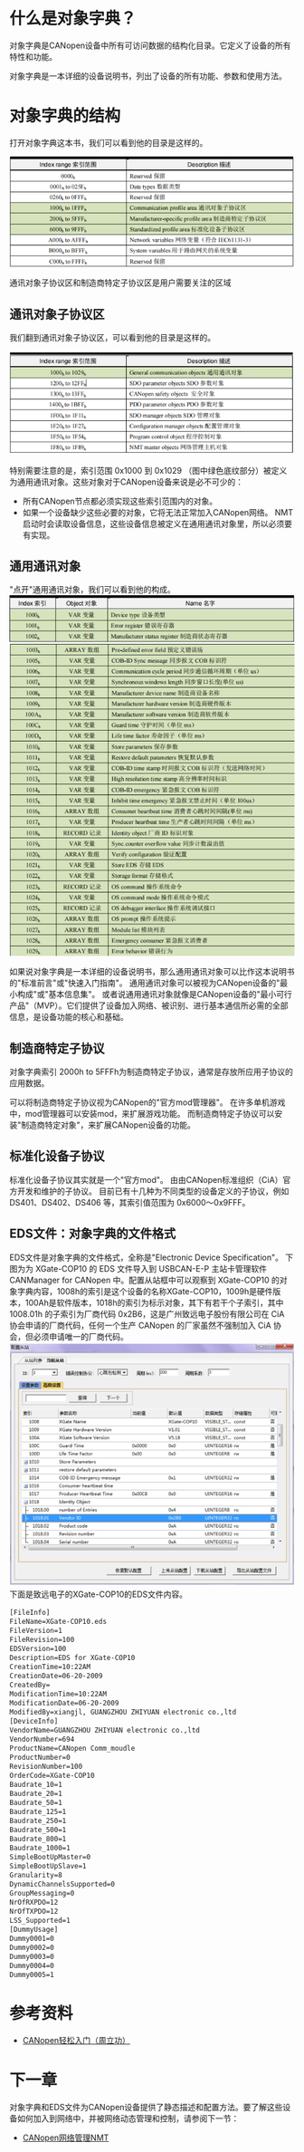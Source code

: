 # 什么是对象字典？
对象字典是CANopen设备中所有可访问数据的结构化目录。它定义了设备的所有特性和功能。

对象字典是一本详细的设备说明书，列出了设备的所有功能、参数和使用方法。

# 对象字典的结构

打开对象字典这本书，我们可以看到他的目录是这样的。

![](../attachments/Pasted%20image%2020241011160622.png)

通讯对象子协议区和制造商特定子协议区是用户需要关注的区域

## 通讯对象子协议区

我们翻到通讯对象子协议区，可以看到他的目录是这样的。

![](../attachments/Pasted%20image%2020241011161447.png)

特别需要注意的是，索引范围 0x1000 到 0x1029 （图中绿色底纹部分）被定义为通用通讯对象。这些对象对于CANopen设备来说是必不可少的：
- 所有CANopen节点都必须实现这些索引范围内的对象。
- 如果一个设备缺少这些必要的对象，它将无法正常加入CANopen网络。
NMT启动时会读取设备信息，这些设备信息被定义在通用通讯对象里，所以必须要有实现。

## 通用通讯对象

"点开"通用通讯对象，我们可以看到他的构成。
![](../attachments/Pasted%20image%2020241011163910.png)
![](../attachments/Pasted%20image%2020241011163943.png)

如果说对象字典是一本详细的设备说明书，那么通用通讯对象可以比作这本说明书的"标准前言"或"快速入门指南"。
通用通讯对象可以被视为CANopen设备的"最小构成"或"基本信息集"。
或者说通用通讯对象就像是CANopen设备的"最小可行产品"（MVP）。它们提供了设备加入网络、被识别、进行基本通信所必需的全部信息，是设备功能的核心和基础。

## 制造商特定子协议

对象字典索引 2000h to 5FFFh为制造商特定子协议，通常是存放所应用子协议的应用数据。

可以将制造商特定子协议视为CANopen的"官方mod管理器"。
在许多单机游戏中，mod管理器可以安装mod，来扩展游戏功能。
而制造商特定子协议可以安装"制造商特定对象"，来扩展CANopen设备的功能。

## 标准化设备子协议

标准化设备子协议其实就是一个"官方mod"。
由由CANopen标准组织（CiA）官方开发和维护的子协议。
目前已有十几种为不同类型的设备定义的子协议，例如 DS401、DS402、DS406 等，其索引值范围为 0x6000～0x9FFF。

## EDS文件：对象字典的文件格式

EDS文件是对象字典的文件格式，全称是"Electronic Device Specification"。
下图为为 XGate-COP10 的 EDS 文件导入到 USBCAN-E-P 主站卡管理软件CANManager for CANopen 中。配置从站框中可以观察到 XGate-COP10 的对象字典内容，1008h的索引是这个设备的名称XGate-COP10，1009h是硬件版本，100Ah是软件版本，1018h的索引为标示对象，其下有若干个子索引，其中 1008.01h 的子索引为厂商代码 0x2B6，这是广州致远电子股份有限公司在 CiA 协会申请的厂商代码，任何一个生产 CANopen 的厂家虽然不强制加入 CiA 协会，但必须申请唯一的厂商代码。
![](../attachments/Pasted%20image%2020241012093421.png)
下面是致远电子的XGate-COP10的EDS文件内容。
```eds
[FileInfo]
FileName=XGate-COP10.eds
FileVersion=1
FileRevision=100
EDSVersion=100
Description=EDS for XGate-COP10
CreationTime=10:22AM
CreationDate=06-20-2009
CreatedBy=
ModificationTime=10:22AM
ModificationDate=06-20-2009
ModifiedBy=xiangjl, GUANGZHOU ZHIYUAN electronic co.,ltd
[DeviceInfo]
VendorName=GUANGZHOU ZHIYUAN electronic co.,ltd
VendorNumber=694
ProductName=CANopen Comm_moudle
ProductNumber=0
RevisionNumber=100
OrderCode=XGate-COP10
Baudrate_10=1
Baudrate_20=1
Baudrate_50=1
Baudrate_125=1
Baudrate_250=1
Baudrate_500=1
Baudrate_800=1
Baudrate_1000=1
SimpleBootUpMaster=0
SimpleBootUpSlave=1
Granularity=8
DynamicChannelsSupported=0
GroupMessaging=0
NrOfRXPDO=12
NrOfTXPDO=12
LSS_Supported=1
[DummyUsage]
Dummy0001=0
Dummy0002=0
Dummy0003=0
Dummy0004=0
Dummy0005=1
```

# 参考资料
- [CANopen轻松入门（周立功）](CANopen轻松入门（周立功）.pdf)

# 下一章
 
对象字典和EDS文件为CANopen设备提供了静态描述和配置方法。要了解这些设备如何加入到网络中，并被网络动态管理和控制，请参阅下一节：

- [CANopen网络管理NMT](CANopen网络管理NMT.md)
